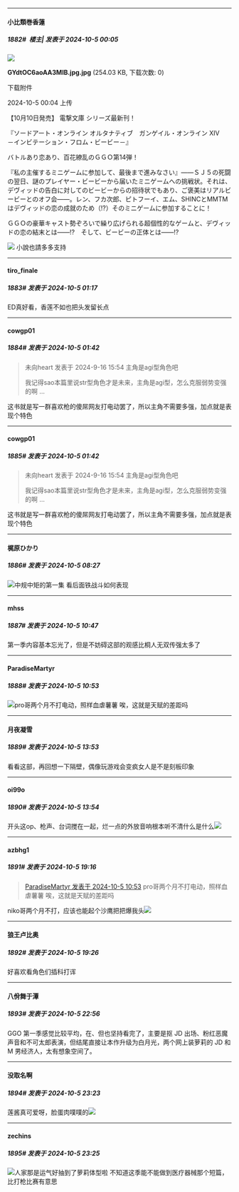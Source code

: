 ﻿
*****

####  小比類巻香蓮  
##### 1882#         楼主| 发表于 2024-10-5 00:05

<img src="https://img.saraba1st.com/forum/202410/05/000419lev7mxj5gr07k5xr.jpg" referrerpolicy="no-referrer">

<strong>GYdtOC6aoAA3MlB.jpg.jpg</strong> (254.03 KB, 下载次数: 0)

下载附件

2024-10-5 00:04 上传

【10月10日発売】 電撃文庫 シリーズ最新刊！

『ソードアート・オンライン オルタナティブ　ガンゲイル・オンライン XIV　－インビテーション・フロム・ビービー－』

バトルあり恋あり、百花繚乱のＧＧＯ第14弾！

『私の主催するミニゲームに参加して、最後まで進みなさい』――ＳＪ５の死闘の翌日、謎のプレイヤー・ビービーから届いたミニゲームへの挑戦状。それは、デヴィッドの告白に対してのビービーからの招待状でもあり、ご褒美はリアルビービーとのオフ会――。レン、フカ次郎、ピトフーイ、エム、SHINCとMMTMはデヴィッドの恋の成就のため（!?）そのミニゲームに参加することに！

ＧＧＯの豪華キャスト勢ぞろいで繰り広げられる超個性的なゲームと、デヴィッドの恋の結末とは――!?　そして、ビービーの正体とは――!?

<img src="https://static.saraba1st.com/image/smiley/face/86.gif" referrerpolicy="no-referrer"> 小說也請多多支持


*****

####  tiro_finale  
##### 1883#       发表于 2024-10-5 01:17

ED真好看，香莲不如也把头发留长点


*****

####  cowgp01  
##### 1884#       发表于 2024-10-5 01:42

<blockquote>未向heart 发表于 2024-9-16 15:54
主角是agi型角色吧

我记得sao本篇里说str型角色才是未来，主角是agi型，怎么克服弱势变强的啊 ...</blockquote>
这书就是写一群喜欢枪的傻屌网友打电动罢了，所以主角不需要多强，加点就是表现个特色


*****

####  cowgp01  
##### 1885#       发表于 2024-10-5 01:42

<blockquote>未向heart 发表于 2024-9-16 15:54
主角是agi型角色吧

我记得sao本篇里说str型角色才是未来，主角是agi型，怎么克服弱势变强的啊 ...</blockquote>
这书就是写一群喜欢枪的傻屌网友打电动罢了，所以主角不需要多强，加点就是表现个特色

*****

####  梶原ひかり  
##### 1886#       发表于 2024-10-5 08:27

<img src="https://static.saraba1st.com/image/smiley/face2017/074.png" referrerpolicy="no-referrer">中规中矩的第一集 看后面铁战斗如何表现


*****

####  mhss  
##### 1887#       发表于 2024-10-5 10:47

第一季内容基本忘光了，但是不妨碍这部的观感比桐人无双传强太多了

*****

####  ParadiseMartyr  
##### 1888#       发表于 2024-10-5 10:53

<img src="https://static.saraba1st.com/image/smiley/face2017/037.png" referrerpolicy="no-referrer">pro哥两个月不打电动，照样血虐薯薯
唉，这就是天赋的差距吗


*****

####  月夜凝雪  
##### 1889#       发表于 2024-10-5 13:53

看看这部，再回想一下隔壁，偶像玩游戏会变疯女人是不是刻板印象

*****

####  oi99o  
##### 1890#       发表于 2024-10-5 13:54

开头这op、枪声、台词搅在一起，烂一点的外放音响根本听不清什么是什么<img src="https://static.saraba1st.com/image/smiley/face2017/068.png" referrerpolicy="no-referrer">


*****

####  azbhg1  
##### 1891#       发表于 2024-10-5 19:16

<blockquote><a href="httphttps://bbs.saraba1st.com/2b/forum.php?mod=redirect&amp;goto=findpost&amp;pid=66378382&amp;ptid=1550724" target="_blank">ParadiseMartyr 发表于 2024-10-5 10:53</a>
pro哥两个月不打电动，照样血虐薯薯
唉，这就是天赋的差距吗</blockquote>
niko哥两个月不打，应该也能起个沙鹰把把爆我头<img src="https://static.saraba1st.com/image/smiley/face2017/067.png" referrerpolicy="no-referrer">


*****

####  狼王卢比奥  
##### 1892#       发表于 2024-10-5 19:26

好喜欢看角色们插科打诨


*****

####  八佾舞于潭  
##### 1893#       发表于 2024-10-5 22:56

GGO 第一季感觉比较平均，在、但也坚持看完了，主要是抠 JD 出场、粉红恶魔声音和不可太郎表演，但结尾直接让本作升级为白月光，两个网上装萝莉的 JD 和 M 男经济人，太有想象空间了。


*****

####  没取名啊  
##### 1894#       发表于 2024-10-5 23:23

莲酱真可爱呀，脸蛋肉噗噗的<img src="https://static.saraba1st.com/image/smiley/face2017/072.png" referrerpolicy="no-referrer">

*****

####  zechins  
##### 1895#       发表于 2024-10-5 23:25

<img src="https://static.saraba1st.com/image/smiley/face2017/067.png" referrerpolicy="no-referrer">人家那是运气好抽到了萝莉体型啦
不知道这季能不能做到医疗器械那个短篇，比打枪比赛有意思

